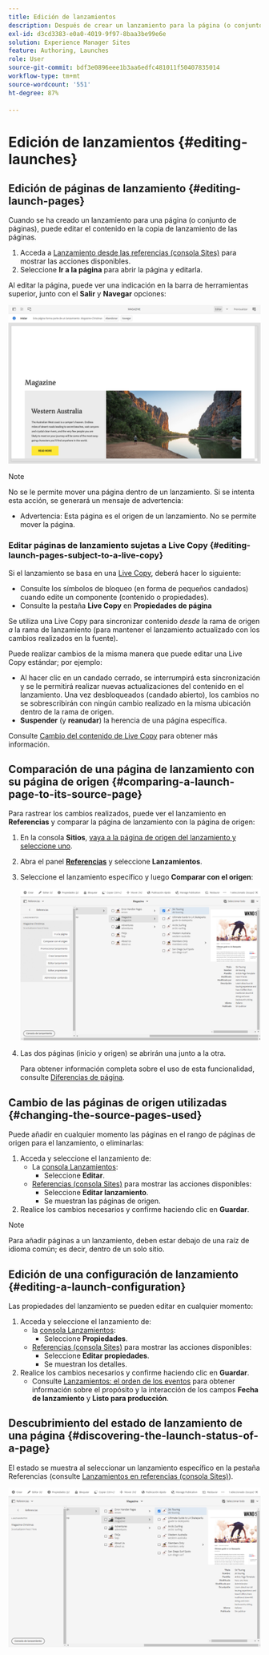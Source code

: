```yaml
---
title: Edición de lanzamientos
description: Después de crear un lanzamiento para la página (o conjunto de páginas), puede editar el contenido en la copia de lanzamiento de las páginas.
exl-id: d3cd3383-e0a0-4019-9f97-8baa3be99e6e
solution: Experience Manager Sites
feature: Authoring, Launches
role: User
source-git-commit: bdf3e0896eee1b3aa6edfc481011f50407835014
workflow-type: tm+mt
source-wordcount: '551'
ht-degree: 87%

---
```


# Edición de lanzamientos {#editing-launches}

## Edición de páginas de lanzamiento {#editing-launch-pages}

Cuando se ha creado un lanzamiento para una página (o conjunto de páginas), puede editar el contenido en la copia de lanzamiento de las páginas.

1. Acceda a [Lanzamiento desde las referencias (consola Sites)](/help/sites-cloud/authoring/launches/overview.md#launches-in-references-sites-console) para mostrar las acciones disponibles.
1. Seleccione **Ir a la página** para abrir la página y editarla.

Al editar la página, puede ver una indicación en la barra de herramientas superior, junto con el **Salir** y **Navegar** opciones:

![Salir y navegar por el lanzamiento desde el editor de páginas](/help/sites-cloud/authoring/assets/launches-edit-01.png)

>[!NOTE]
>
>No se le permite mover una página dentro de un lanzamiento. Si se intenta esta acción, se generará un mensaje de advertencia:
>
>* Advertencia: Esta página es el origen de un lanzamiento. No se permite mover la página.

### Editar páginas de lanzamiento sujetas a Live Copy {#editing-launch-pages-subject-to-a-live-copy}

Si el lanzamiento se basa en una [Live Copy](/help/sites-cloud/administering/msm/overview.md), deberá hacer lo siguiente:

* Consulte los símbolos de bloqueo (en forma de pequeños candados) cuando edite un componente (contenido o propiedades).
* Consulte la pestaña **Live Copy** en **Propiedades de página**

Se utiliza una Live Copy para sincronizar contenido *desde* la rama de origen *a* la rama de lanzamiento (para mantener el lanzamiento actualizado con los cambios realizados en la fuente).

Puede realizar cambios de la misma manera que puede editar una Live Copy estándar; por ejemplo:

* Al hacer clic en un candado cerrado, se interrumpirá esta sincronización y se le permitirá realizar nuevas actualizaciones del contenido en el lanzamiento. Una vez desbloqueados (candado abierto), los cambios no se sobrescribirán con ningún cambio realizado en la misma ubicación dentro de la rama de origen.
* **Suspender** (y **reanudar**) la herencia de una página específica.

Consulte [Cambio del contenido de Live Copy](/help/sites-cloud/administering/msm/creating-live-copies.md) para obtener más información.

## Comparación de una página de lanzamiento con su página de origen {#comparing-a-launch-page-to-its-source-page}

Para rastrear los cambios realizados, puede ver el lanzamiento en **Referencias** y comparar la página de lanzamiento con la página de origen:

1. En la consola **Sitios**, [vaya a la página de origen del lanzamiento y seleccione uno](/help/sites-cloud/authoring/basic-handling.md#viewing-and-selecting-resources).
1. Abra el panel **[Referencias](/help/sites-cloud/authoring/basic-handling.md#references)** y seleccione **Lanzamientos**.
1. Seleccione el lanzamiento específico y luego **Comparar con el origen**:

   ![Comparación entre el lanzamiento y el origen](/help/sites-cloud/authoring/assets/launches-compare.png)

1. Las dos páginas (inicio y origen) se abrirán una junto a la otra.

   Para obtener información completa sobre el uso de esta funcionalidad, consulte [Diferencias de página](/help/sites-cloud/authoring/sites-console/page-diff.md).

## Cambio de las páginas de origen utilizadas {#changing-the-source-pages-used}

Puede añadir en cualquier momento las páginas en el rango de páginas de origen para el lanzamiento, o eliminarlas: 

1. Acceda y seleccione el lanzamiento de:
   * La [consola Lanzamientos](/help/sites-cloud/authoring/launches/overview.md#the-launches-console):
      * Seleccione **Editar**.
   * [Referencias (consola Sites)](/help/sites-cloud/authoring/launches/overview.md#launches-in-references-sites-console) para mostrar las acciones disponibles:
      * Seleccione **Editar lanzamiento**. 
      * Se muestran las páginas de origen.
1. Realice los cambios necesarios y confirme haciendo clic en **Guardar**.

>[!NOTE]
>
>Para añadir páginas a un lanzamiento, deben estar debajo de una raíz de idioma común; es decir, dentro de un solo sitio.

## Edición de una configuración de lanzamiento {#editing-a-launch-configuration}

Las propiedades del lanzamiento se pueden editar en cualquier momento:

1. Acceda y seleccione el lanzamiento de:
   * la [consola Lanzamientos](/help/sites-cloud/authoring/launches/overview.md#the-launches-console):
      * Seleccione **Propiedades**.
   * [Referencias (consola Sites)](/help/sites-cloud/authoring/launches/overview.md#launches-in-references-sites-console) para mostrar las acciones disponibles:
      * Seleccione **Editar propiedades**. 
      * Se muestran los detalles.
1. Realice los cambios necesarios y confirme haciendo clic en **Guardar**.
   * Consulte [Lanzamientos: el orden de los eventos](/help/sites-cloud/authoring/launches/overview.md#launches-the-order-of-events) para obtener información sobre el propósito y la interacción de los campos **Fecha de lanzamiento** y **Listo para producción**.

## Descubrimiento del estado de lanzamiento de una página {#discovering-the-launch-status-of-a-page}

El estado se muestra al seleccionar un lanzamiento específico en la pestaña Referencias (consulte [Lanzamientos en referencias (consola Sites)](/help/sites-cloud/authoring/launches/overview.md#launches-in-references-sites-console)).

![Descubrimiento del estado de lanzamiento](/help/sites-cloud/authoring/assets/launches-status.png)

